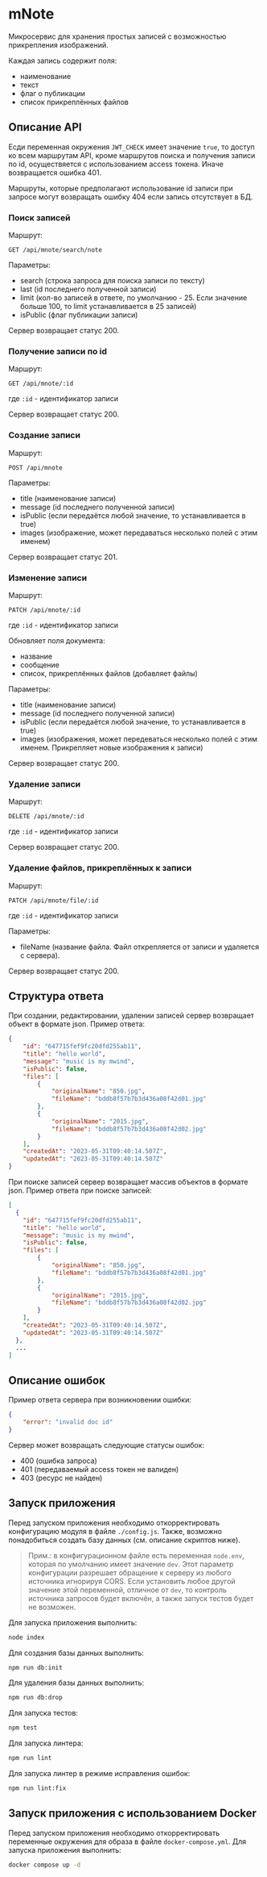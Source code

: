 # mNote

Микросервис для хранения простых записей с возможностью прикрепления изображений.

Каждая запись содержит поля:
- наименование
- текст
- флаг о публикации
- список прикреплённых файлов

## Описание API

Есди переменная окружения `JWT_CHECK` имеет значение `true`, то доступ ко всем маршрутам API, кроме маршрутов поиска и получения записи по id, осуществяется с использованием access токена. Иначе возвращается ошибка 401.

Маршруты, которые предполагают использование id записи при запросе могут возвращать ошибку 404 если запись отсутствует в БД.

### Поиск записей

Маршрут:
```
GET /api/mnote/search/note
```

Параметры:
- search (строка запроса для поиска записи по тексту)
- last (id последнего полученной записи)
- limit (кол-во записей в ответе, по умолчанию - 25. Если значение больше 100, то limit устанавливается в 25 записей)
- isPublic (флаг публикации записи)

Сервер возвращает статус 200.

### Получение записи по id 

Маршрут:
```
GET /api/mnote/:id
```
где `:id` - идентификатор записи

Сервер возвращает статус 200.

### Создание записи

Маршрут:
```
POST /api/mnote
```

Параметры:
- title (наименование записи)
- message (id последнего полученной записи)
- isPublic (если передаётся любой значение, то устанавливается в true)
- images (изображение, может передаваться несколько полей с этим именем)

Сервер возвращает статус 201.

### Изменение записи

Маршрут:
```
PATCH /api/mnote/:id
```
где `:id` - идентификатор записи

Обновляет поля документа:
- название
- сообщение
- список, прикреплённых файлов (добавляет файлы)

Параметры:
- title (наименование записи)
- message (id последнего полученной записи)
- isPublic (если передаётся любой значение, то устанавливается в true)
- images (изображения, может передеваться несколько полей с этим именем. Прикрепляет новые изображения к записи)

Сервер возвращает статус 200.

### Удаление записи

Маршрут:
```
DELETE /api/mnote/:id
```
где `:id` - идентификатор записи

Сервер возвращает статус 200.

### Удаление файлов, прикреплённых к записи

Маршрут:
```
PATCH /api/mnote/file/:id
```
где `:id` - идентификатор записи

Параметры:
- fileName (название файла. Файл открепляется от записи и удаляется с сервера).

Сервер возвращает статус 200.

## Структура ответа

При создании, редактировании, удалении записей сервер возвращает объект в формате json.
Пример ответа:
```json
{
    "id": "647715fef9fc20dfd255ab11",
    "title": "hello world",
    "message": "music is my mwind",
    "isPublic": false,
    "files": [
        {
            "originalName": "850.jpg",
            "fileName": "bddb8f57b7b3d436a08f42d01.jpg"
        },
        {
            "originalName": "2015.jpg",
            "fileName": "bddb8f57b7b3d436a08f42d02.jpg"
        }
    ],
    "createdAt": "2023-05-31T09:40:14.507Z",
    "updatedAt": "2023-05-31T09:40:14.507Z"
}
```

При поиске записей сервер возвращает массив объектов в формате json.
Пример ответа при поиске записей:
```json
[
  {
    "id": "647715fef9fc20dfd255ab11",
    "title": "hello world",
    "message": "music is my mwind",
    "isPublic": false,
    "files": [
        {
            "originalName": "850.jpg",
            "fileName": "bddb8f57b7b3d436a08f42d01.jpg"
        },
        {
            "originalName": "2015.jpg",
            "fileName": "bddb8f57b7b3d436a08f42d02.jpg"
        }
    ],
    "createdAt": "2023-05-31T09:40:14.507Z",
    "updatedAt": "2023-05-31T09:40:14.507Z"
  },
  ...
]
```

## Описание ошибок

Пример ответа сервера при возникновении ошибки:
```json
{
    "error": "invalid doc id"
}
```

Сервер может возвращать следующие статусы ошибок:

- 400 (ошибка запроса)
- 401 (передаваемый access токен не валиден)
- 403 (ресурс не найден)

## Запуск приложения

Перед запуском приложения необходимо откорректировать конфигурацию модуля в файле `./config.js`. Также, возможно понадобиться создать базу данных (см. описание скриптов ниже).

>Прим.: в конфигурационном файле есть переменная `node.env`, которая по умолчанию имеет значение `dev`. Этот параметр конфигурации разрешает обращение к серверу из любого источника игнорируя CORS. Если установить любое другой значение этой переменной, отличное от `dev`, то контроль источника запросов будет включён, а также запуск тестов будет не возможен.

Для запуска приложения выполнить:
```bash
node index
```

Для создания базы данных выполнить:
```bash
npm run db:init
```

Для удаления базы данных выполнить:
```bash
npm run db:drop
```

Для запуска тестов:
```bash
npm test
```

Для запуска линтера:
```bash
npm run lint
```

Для запуска линтер в режиме исправления ошибок:
```bash
npm run lint:fix
```

## Запуск приложения с использованием Docker

Перед запуском приложения необходимо откорректировать переменные окружения для образа в файле `docker-compose.yml`. Для запуска приложения выполнить:

```bash
docker compose up -d
```